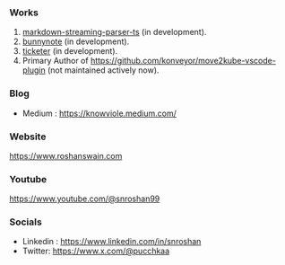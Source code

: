 ### Works
1. [markdown-streaming-parser-ts](https://github.com/swaingotnochill/markdown-streaming-parser-ts) (in development).
2. [bunnynote](https://github.com/swaingotnochill/bunnynote) (in development).
3. [ticketer](https://github.com/swaingotnochill/ticketer) (in development).
4. Primary Author of https://github.com/konveyor/move2kube-vscode-plugin (not maintained actively now).

### Blog
- Medium : https://knowviole.medium.com/

### Website
https://www.roshanswain.com

### Youtube
https://www.youtube.com/@snroshan99

### Socials
- Linkedin : https://www.linkedin.com/in/snroshan
- Twitter: https://www.x.com/@pucchkaa
